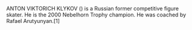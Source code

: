 ANTON VIKTORICH KLYKOV () is a Russian former competitive figure skater. He is the 2000 Nebelhorn Trophy champion. He was coached by Rafael Arutyunyan.[1]
